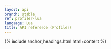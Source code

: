 ```yaml
---
layout: api
branch: stable
ref: profiler-lua
language: Lua
title: API reference (Profiler)
---
```

{% include anchor_headings.html html=content %}